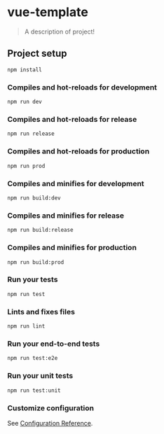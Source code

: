 # vue-template

> A description of project!

## Project setup

```
npm install
```

### Compiles and hot-reloads for development

```
npm run dev
```

### Compiles and hot-reloads for release

```
npm run release
```

### Compiles and hot-reloads for production

```
npm run prod
```

### Compiles and minifies for development

```
npm run build:dev
```

### Compiles and minifies for release

```
npm run build:release
```

### Compiles and minifies for production

```
npm run build:prod
```

### Run your tests

```
npm run test
```

### Lints and fixes files

```
npm run lint
```

### Run your end-to-end tests

```
npm run test:e2e
```

### Run your unit tests

```
npm run test:unit
```

### Customize configuration

See [Configuration Reference](https://cli.vuejs.org/config/).
